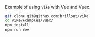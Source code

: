 Example of using `vike` with Vue and Vuex.

```bash
git clone git@github.com:brillout/vike
cd vike/examples/vuex/
npm install
npm run dev
```
